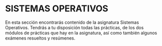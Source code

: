 # SISTEMAS OPERATIVOS

En esta sección encontrarás contenido de la asignatura Sistemas Operativos.
Tendrás a tu disposición todas las prácticas, de los dos módulos de prácticas que hay en la asignatura, así como también algunos exámenes resueltos y resúmenes.
